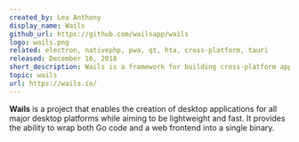 ```yaml
---
created_by: Lea Anthony
display_name: Wails
github_url: https://github.com/wailsapp/wails
logo: wails.png
related: electron, nativephp, pwa, qt, hta, cross-platform, tauri
released: December 16, 2018
short_description: Wails is a framework for building cross-platform applications for all major desktop platforms.
topic: wails
url: https://wails.io/
---
```

**Wails** is a project that enables the creation of desktop applications for all major desktop platforms while aiming to be lightweight and fast. It provides the ability to wrap both Go code and a web frontend into a single binary.
